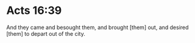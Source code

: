 # Acts 16:39

And they came and besought them, and brought [them] out, and desired [them] to depart out of the city.